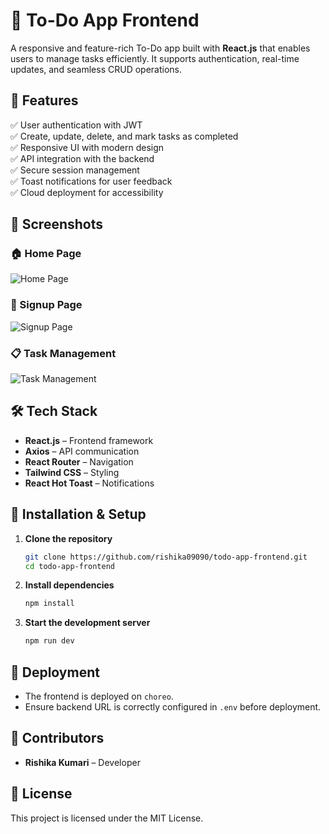 # 📌 To-Do App Frontend

A responsive and feature-rich To-Do app built with **React.js** that enables users to manage tasks efficiently. It supports authentication, real-time updates, and seamless CRUD operations.

## 🚀 Features

✅ User authentication with JWT  
✅ Create, update, delete, and mark tasks as completed  
✅ Responsive UI with modern design  
✅ API integration with the backend  
✅ Secure session management  
✅ Toast notifications for user feedback  
✅ Cloud deployment for accessibility  

## 🎥 Screenshots

### 🏠 Home Page
![Home Page](https://github.com/user-attachments/assets/5011285f-9dc1-4bf0-b8c7-f1023cc87ab9)

### 🔐 Signup Page
![Signup Page](https://github.com/user-attachments/assets/4d7267cd-2f8d-4a43-a4e8-5e4a4564db32)

### 📋 Task Management
![Task Management](https://github.com/user-attachments/assets/573b711f-949d-41af-ad15-599d0f90dce3)


## 🛠 Tech Stack

- **React.js** – Frontend framework  
- **Axios** – API communication  
- **React Router** – Navigation  
- **Tailwind CSS** – Styling  
- **React Hot Toast** – Notifications  

## 🔧 Installation & Setup

1. **Clone the repository**
   ```bash
   git clone https://github.com/rishika09090/todo-app-frontend.git
   cd todo-app-frontend
   ```

2. **Install dependencies**
   ```bash
   npm install
   ```
   
3. **Start the development server**
   ```bash
   npm run dev
   ```

## 🚀 Deployment

- The frontend is deployed on `choreo`.  
- Ensure backend URL is correctly configured in `.env` before deployment.

## 👥 Contributors

- **Rishika Kumari** – Developer  

## 📜 License

This project is licensed under the MIT License.
